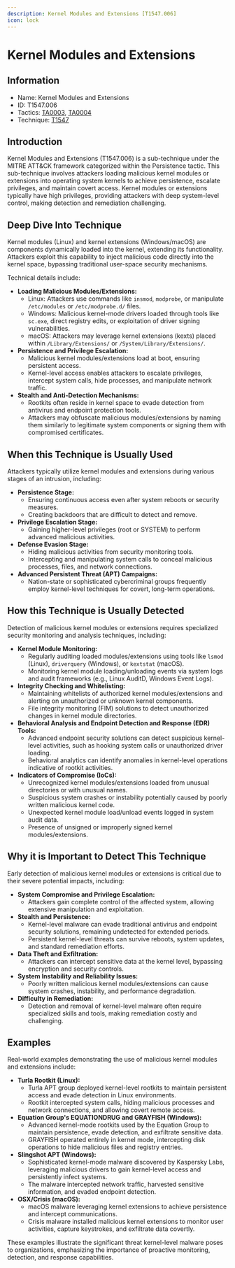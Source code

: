 ```yaml
---
description: Kernel Modules and Extensions [T1547.006]
icon: lock
---
```


# Kernel Modules and Extensions

## Information

* Name: Kernel Modules and Extensions
* ID: T1547.006
* Tactics: [TA0003](../../ta0003/), [TA0004](../)
* Technique: [T1547](./)

## Introduction

Kernel Modules and Extensions (T1547.006) is a sub-technique under the MITRE ATT\&CK framework categorized within the Persistence tactic. This sub-technique involves attackers loading malicious kernel modules or extensions into operating system kernels to achieve persistence, escalate privileges, and maintain covert access. Kernel modules or extensions typically have high privileges, providing attackers with deep system-level control, making detection and remediation challenging.

## Deep Dive Into Technique

Kernel modules (Linux) and kernel extensions (Windows/macOS) are components dynamically loaded into the kernel, extending its functionality. Attackers exploit this capability to inject malicious code directly into the kernel space, bypassing traditional user-space security mechanisms.

Technical details include:

* **Loading Malicious Modules/Extensions:**
  * Linux: Attackers use commands like `insmod`, `modprobe`, or manipulate `/etc/modules` or `/etc/modprobe.d/` files.
  * Windows: Malicious kernel-mode drivers loaded through tools like `sc.exe`, direct registry edits, or exploitation of driver signing vulnerabilities.
  * macOS: Attackers may leverage kernel extensions (kexts) placed within `/Library/Extensions/` or `/System/Library/Extensions/`.
* **Persistence and Privilege Escalation:**
  * Malicious kernel modules/extensions load at boot, ensuring persistent access.
  * Kernel-level access enables attackers to escalate privileges, intercept system calls, hide processes, and manipulate network traffic.
* **Stealth and Anti-Detection Mechanisms:**
  * Rootkits often reside in kernel space to evade detection from antivirus and endpoint protection tools.
  * Attackers may obfuscate malicious modules/extensions by naming them similarly to legitimate system components or signing them with compromised certificates.

## When this Technique is Usually Used

Attackers typically utilize kernel modules and extensions during various stages of an intrusion, including:

* **Persistence Stage:**
  * Ensuring continuous access even after system reboots or security measures.
  * Creating backdoors that are difficult to detect and remove.
* **Privilege Escalation Stage:**
  * Gaining higher-level privileges (root or SYSTEM) to perform advanced malicious activities.
* **Defense Evasion Stage:**
  * Hiding malicious activities from security monitoring tools.
  * Intercepting and manipulating system calls to conceal malicious processes, files, and network connections.
* **Advanced Persistent Threat (APT) Campaigns:**
  * Nation-state or sophisticated cybercriminal groups frequently employ kernel-level techniques for covert, long-term operations.

## How this Technique is Usually Detected

Detection of malicious kernel modules or extensions requires specialized security monitoring and analysis techniques, including:

* **Kernel Module Monitoring:**
  * Regularly auditing loaded modules/extensions using tools like `lsmod` (Linux), `driverquery` (Windows), or `kextstat` (macOS).
  * Monitoring kernel module loading/unloading events via system logs and audit frameworks (e.g., Linux AuditD, Windows Event Logs).
* **Integrity Checking and Whitelisting:**
  * Maintaining whitelists of authorized kernel modules/extensions and alerting on unauthorized or unknown kernel components.
  * File integrity monitoring (FIM) solutions to detect unauthorized changes in kernel module directories.
* **Behavioral Analysis and Endpoint Detection and Response (EDR) Tools:**
  * Advanced endpoint security solutions can detect suspicious kernel-level activities, such as hooking system calls or unauthorized driver loading.
  * Behavioral analytics can identify anomalies in kernel-level operations indicative of rootkit activities.
* **Indicators of Compromise (IoCs):**
  * Unrecognized kernel modules/extensions loaded from unusual directories or with unusual names.
  * Suspicious system crashes or instability potentially caused by poorly written malicious kernel code.
  * Unexpected kernel module load/unload events logged in system audit data.
  * Presence of unsigned or improperly signed kernel modules/extensions.

## Why it is Important to Detect This Technique

Early detection of malicious kernel modules or extensions is critical due to their severe potential impacts, including:

* **System Compromise and Privilege Escalation:**
  * Attackers gain complete control of the affected system, allowing extensive manipulation and exploitation.
* **Stealth and Persistence:**
  * Kernel-level malware can evade traditional antivirus and endpoint security solutions, remaining undetected for extended periods.
  * Persistent kernel-level threats can survive reboots, system updates, and standard remediation efforts.
* **Data Theft and Exfiltration:**
  * Attackers can intercept sensitive data at the kernel level, bypassing encryption and security controls.
* **System Instability and Reliability Issues:**
  * Poorly written malicious kernel modules/extensions can cause system crashes, instability, and performance degradation.
* **Difficulty in Remediation:**
  * Detection and removal of kernel-level malware often require specialized skills and tools, making remediation costly and challenging.

## Examples

Real-world examples demonstrating the use of malicious kernel modules and extensions include:

* **Turla Rootkit (Linux):**
  * Turla APT group deployed kernel-level rootkits to maintain persistent access and evade detection in Linux environments.
  * Rootkit intercepted system calls, hiding malicious processes and network connections, and allowing covert remote access.
* **Equation Group's EQUATIONDRUG and GRAYFISH (Windows):**
  * Advanced kernel-mode rootkits used by the Equation Group to maintain persistence, evade detection, and exfiltrate sensitive data.
  * GRAYFISH operated entirely in kernel mode, intercepting disk operations to hide malicious files and registry entries.
* **Slingshot APT (Windows):**
  * Sophisticated kernel-mode malware discovered by Kaspersky Labs, leveraging malicious drivers to gain kernel-level access and persistently infect systems.
  * The malware intercepted network traffic, harvested sensitive information, and evaded endpoint detection.
* **OSX/Crisis (macOS):**
  * macOS malware leveraging kernel extensions to achieve persistence and intercept communications.
  * Crisis malware installed malicious kernel extensions to monitor user activities, capture keystrokes, and exfiltrate data covertly.

These examples illustrate the significant threat kernel-level malware poses to organizations, emphasizing the importance of proactive monitoring, detection, and response capabilities.
